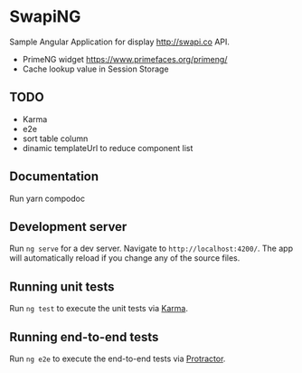# SwapiNG

Sample Angular Application for display http://swapi.co API.

- PrimeNG widget https://www.primefaces.org/primeng/
- Cache lookup value in Session Storage

## TODO

- Karma
- e2e
- sort table column
- dinamic templateUrl to reduce component list

## Documentation

Run yarn compodoc

## Development server

Run `ng serve` for a dev server. Navigate to `http://localhost:4200/`. The app will automatically reload if you change any of the source files.

## Running unit tests

Run `ng test` to execute the unit tests via [Karma](https://karma-runner.github.io).

## Running end-to-end tests

Run `ng e2e` to execute the end-to-end tests via [Protractor](http://www.protractortest.org/).
